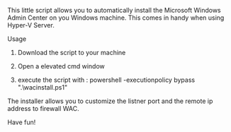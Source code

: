This little script allows you to automatically install the Microsoft Windows Admin Center on you Windows machine. This comes in handy when using Hyper-V Server.

Usage

1. Download the script to your machine

2. Open a elevated cmd window

3. execute the script with : powershell -executionpolicy bypass ".\wacinstall.ps1"

The installer allows you to customize the listner port and the remote ip address to firewall WAC.

Have fun!

